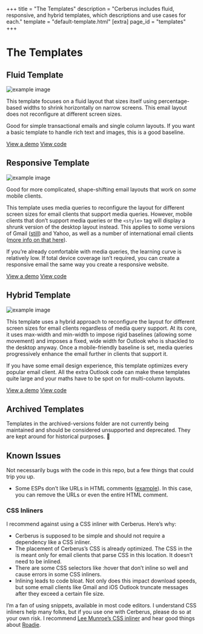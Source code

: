 +++
title = "The Templates"
description = "Cerberus includes fluid, responsive, and hybrid templates, which descriptions and use cases for each."
template = "default-template.html"
[extra]
page_id = "templates"
+++

# The Templates

## Fluid Template

![example image](/images/template-fluid.svg "Fluid email template.")

This template focuses on a fluid layout that sizes itself using percentage-based widths to shrink horizontally on narrow screens. This email layout does not reconfigure at different screen sizes.

Good for simple transactional emails and single column layouts. If you want a basic template to handle rich text and images, this is a good baseline.

<div class="buttons">
  <a href="http://htmlpreview.github.io/?https://github.com/TedGoas/Cerberus/blob/master/cerberus-fluid.html" class="button button-primary">View a demo</a>
  <a href="https://raw.githubusercontent.com/TedGoas/Cerberus/master/cerberus-fluid.html" class="button button-secondary">View code</a>
</div>

## Responsive Template

![example image](/images/template-responsive.svg "Responsive email template.")

Good for more complicated, shape-shifting email layouts that work on *some* mobile clients.

This template uses media queries to reconfigure the layout for different screen sizes for email clients that support media queries. However, mobile clients that don’t support media queries or the `<style>` tag will display a shrunk version of the desktop layout instead. This applies to some versions of Gmail ([still](https://litmus.com/blog/gmail-to-support-responsive-email-design)) and Yahoo, as well as a number of international email clients ([more info on that here](https://emails.hteumeuleu.com/should-we-stop-inlining-styles-in-emails-8c3b64f0d407#.57mlzfimq)).

If you’re already comfortable with media queries, the learning curve is relatively low. If total device coverage isn’t required, you can create a responsive email the same way you create a responsive website.

<div class="buttons">
  <a href="http://htmlpreview.github.io/?https://github.com/TedGoas/Cerberus/blob/master/cerberus-responsive.html" class="button button-primary">View a demo</a>
  <a href="https://raw.githubusercontent.com/TedGoas/Cerberus/master/cerberus-responsive.html" class="button button-secondary">View code</a>
</div>

## Hybrid Template

![example image](/images/template-hybrid.svg "Hybrid email template.")

This template uses a hybrid approach to reconfigure the layout for different screen sizes for email clients regardless of media query support. At its core, it uses max-width and min-width to impose rigid baselines (allowing some movement) and imposes a fixed, wide width for Outlook who is shackled to the desktop anyway. Once a mobile-friendly baseline is set, media queries progressively enhance the email further in clients that support it.

If you have some email design experience, this template optimizes every popular email client. All the extra Outlook code can make these templates quite large and your maths have to be spot on for multi-column layouts.

<div class="buttons">
  <a href="http://htmlpreview.github.io/?https://github.com/TedGoas/Cerberus/blob/master/cerberus-hybrid.html" class="button button-primary">View a demo</a>
  <a href="https://raw.githubusercontent.com/TedGoas/Cerberus/master/cerberus-hybrid.html" class="button button-secondary">View code</a>
</div>

## Archived Templates

Templates in the archived-versions folder are not currently being maintained and should be considered unsupported and deprecated. They are kept around for historical purposes. 💫

## Known Issues

Not necessarily bugs with the code in this repo, but a few things that could trip you up.

- Some ESPs don’t like URLs in HTML comments ([example](https://github.com/TedGoas/Cerberus/issues/222)). In this case, you can remove the URLs or even the entire HTML comment.

### CSS Inliners

I recommend against using a CSS inliner with Cerberus. Here’s why:

- Cerberus is supposed to be simple and should not require a dependency like a CSS inliner.
- The placement of Cerberus’s CSS is already optimized. The CSS in the <head> is meant only for email clients that parse CSS in this location. It doesn’t need to be inlined.
- There are some CSS selectors like :hover that don’t inline so well and cause errors in some CSS inliners.
- Inlining leads to code bloat. Not only does this impact download speeds, but some email clients like Gmail and iOS Outlook truncate messages after they exceed a certain file size.

I’m a fan of using snippets, available in most code editors. I understand CSS inliners help many folks, but if you use one with Cerberus, please do so at your own risk. I recommend [Lee Munroe’s CSS inliner](https://htmlemail.io/inline/) and hear good things about [Roadie](https://github.com/Mange/roadie).
